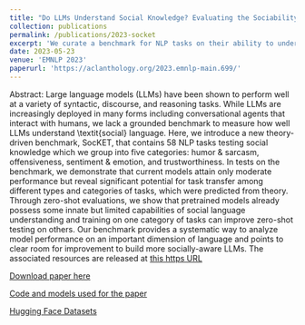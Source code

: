 ```yaml
---
title: "Do LLMs Understand Social Knowledge? Evaluating the Sociability of Large Language Models with SocKET Benchmark"
collection: publications
permalink: /publications/2023-socket
excerpt: 'We curate a benchmark for NLP tasks on their ability to understand tasks requiring social knowledge and contextual appropriateness, which we name SocKET. We perform analyses on popular open-source LLMs and show that these tasks remain a challenge at its current state.'
date: 2023-05-23
venue: 'EMNLP 2023'
paperurl: 'https://aclanthology.org/2023.emnlp-main.699/'
---
```


Abstract: Large language models (LLMs) have been shown to perform well at a variety of syntactic, discourse, and reasoning tasks. While LLMs are increasingly deployed in many forms including conversational agents that interact with humans, we lack a grounded benchmark to measure how well LLMs understand \textit{social} language. Here, we introduce a new theory-driven benchmark, SocKET, that contains 58 NLP tasks testing social knowledge which we group into five categories: humor & sarcasm, offensiveness, sentiment & emotion, and trustworthiness. In tests on the benchmark, we demonstrate that current models attain only moderate performance but reveal significant potential for task transfer among different types and categories of tasks, which were predicted from theory. Through zero-shot evaluations, we show that pretrained models already possess some innate but limited capabilities of social language understanding and training on one category of tasks can improve zero-shot testing on others. Our benchmark provides a systematic way to analyze model performance on an important dimension of language and points to clear room for improvement to build more socially-aware LLMs. The associated resources are released at [this https URL](https://github.com/minjechoi/SOCKET)

[Download paper here](https://aclanthology.org/2023.emnlp-main.699.pdf)

[Code and models used for the paper](https://github.com/minjechoi/SOCKET)

[Hugging Face Datasets](https://huggingface.co/datasets/Blablablab/SOCKET)
